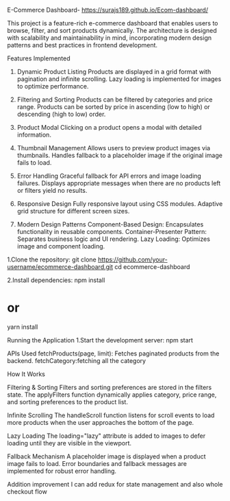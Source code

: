E-Commerce Dashboard- https://surajs189.github.io/Ecom-dashboard/

This project is a feature-rich e-commerce dashboard that enables users to browse, filter, and sort products dynamically. The architecture is designed with scalability and maintainability in mind, incorporating modern design patterns and best practices in frontend development.


Features Implemented

1. Dynamic Product Listing
Products are displayed in a grid format with pagination and infinite scrolling.
Lazy loading is implemented for images to optimize performance.

2. Filtering and Sorting
Products can be filtered by categories and price range.
Products can be sorted by price in ascending (low to high) or descending (high to low) order.

3. Product Modal
Clicking on a product opens a modal with detailed information.

4. Thumbnail Management
Allows users to preview product images via thumbnails.
Handles fallback to a placeholder image if the original image fails to load.

5. Error Handling
Graceful fallback for API errors and image loading failures.
Displays appropriate messages when there are no products left or filters yield no results.

6. Responsive Design
Fully responsive layout using CSS modules.
Adaptive grid structure for different screen sizes.

7. Modern Design Patterns
Component-Based Design: Encapsulates functionality in reusable components.
Container-Presenter Pattern: Separates business logic and UI rendering.
Lazy Loading: Optimizes image and component loading.



1.Clone the repository:
git clone https://github.com/your-username/ecommerce-dashboard.git
cd ecommerce-dashboard

2.Install dependencies:
npm install
# or
yarn install

Running the Application
1.Start the development server: 
  npm start

APIs Used
fetchProducts(page, limit): Fetches paginated products from the backend.
fetchCategory:fetching all the category

How It Works

Filtering & Sorting
Filters and sorting preferences are stored in the filters state.
The applyFilters function dynamically applies category, price range, and sorting preferences to the product list.

Infinite Scrolling
The handleScroll function listens for scroll events to load more products when the user approaches the bottom of the page.

Lazy Loading
The loading="lazy" attribute is added to images to defer loading until they are visible in the viewport.

Fallback Mechanism
A placeholder image is displayed when a product image fails to load.
Error boundaries and fallback messages are implemented for robust error handling.


Addition improvement 
I can add redux for state management and also whole checkout flow
